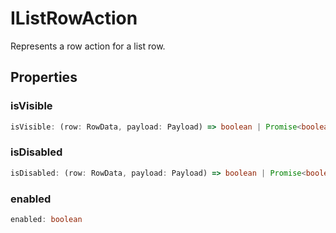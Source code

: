 # IListRowAction

Represents a row action for a list row.

## Properties

### isVisible

```ts
isVisible: (row: RowData, payload: Payload) => boolean | Promise<boolean>
```

### isDisabled

```ts
isDisabled: (row: RowData, payload: Payload) => boolean | Promise<boolean>
```

### enabled

```ts
enabled: boolean
```
